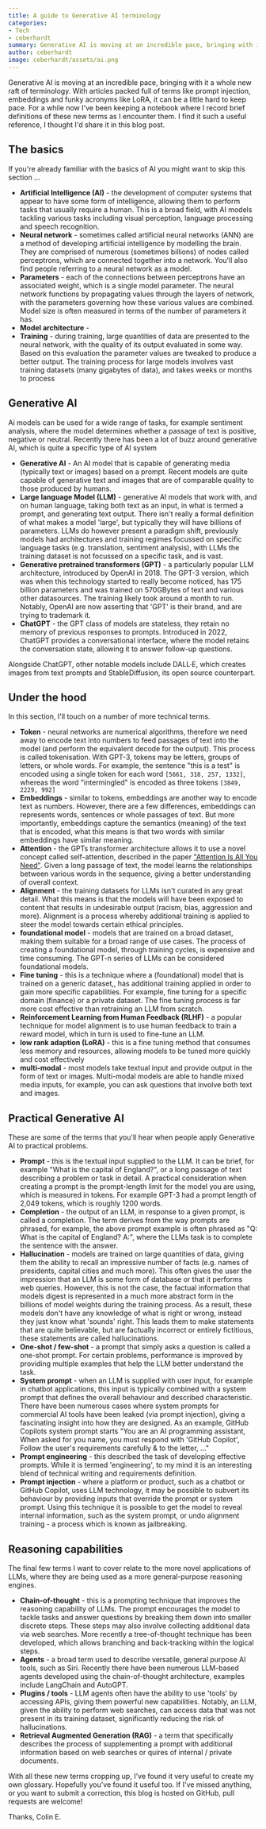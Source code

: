 ```yaml
---
title: A guide to Generative AI terminology
categories:
- Tech
- ceberhardt
summary: Generative AI is moving at an incredible pace, bringing with it a whole new raft of terminology. With articles packed full of terms like prompt injection, embeddings and funky acronyms like LoRA, it can be a little hard to keep pace. For a while now I've been keeping a notebook where I record brief definitions of these new terms as I encounter them. I find it such a useful reference, I thought I'd share it in this blog post.
author: ceberhardt
image: ceberhardt/assets/ai.png
---
```


Generative AI is moving at an incredible pace, bringing with it a whole new raft of terminology. With articles packed full of terms like prompt injection, embeddings and funky acronyms like LoRA, it can be a little hard to keep pace. For a while now I've been keeping a notebook where I record brief definitions of these new terms as I encounter them. I find it such a useful reference, I thought I'd share it in this blog post.

## The basics

If you're already familiar with the basics of AI you might want to skip this section ...

 - **Artificial Intelligence (AI)** - the development of computer systems that appear to have some form of intelligence, allowing them to perform tasks that usually require a human. This is a broad field, with AI models tackling various tasks including visual perception, language processing and speech recognition.
 - **Neural network** - sometimes called artificial neural networks (ANN) are a method of developing artificial intelligence by modelling the brain. They are comprised of numerous (sometimes billions) of nodes called perceptrons, which are connected together into a network. You'll also find people referring to a neural network as a model.
 - **Parameters** - each of the connections between perceptrons have an associated weight, which is a single model parameter. The neural network functions by propagating values through the layers of network, with the parameters governing how these various values are combined. Model size is often measured in terms of the number of parameters it has.
 - **Model architecture** - 
 - **Training** - during training, large quantities of data are presented to the neural network, with the quality of its output evaluated in some way. Based on this evaluation the parameter values are tweaked to produce a better output. The training process for large models involves vast training datasets (many gigabytes of data), and takes weeks or months to process
 
## Generative AI

Ai models can be used for a wide range of tasks, for example sentiment analysis, where the model determines whether a passage of text is positive, negative or neutral. Recently there has been a lot of buzz around generative AI, which is quite a specific type of AI system

 - **Generative AI** - An AI model that is capable of generating media (typically text or images) based on a prompt. Recent models are quite capable of generative text and images that are of comparable quality to those produced by humans.
 - **Large language Model (LLM)** - generative AI models that work with, and on human language, taking both text as an input, in what is termed a prompt, and generating text output. There isn't really a formal definition of what makes a model 'large', but typically they will have billions of parameters. LLMs do however present a paradigm shift, previously models had architectures and training regimes focussed on specific language tasks (e.g. translation, sentiment analysis), with LLMs the training dataset is not focussed on a specific task, and is vast.
 - **Generative pretrained transformers (GPT)** - a particularly popular LLM architecture, introduced by OpenAI in 2018. The GPT-3 version, which was when this technology started to really become noticed, has 175 billion parameters and was trained on 570GBytes of text and various other datasources. The training likely took around a month to run. Notably, OpenAI are now asserting that 'GPT' is their brand, and are trying to trademark it.
 - **ChatGPT** - the GPT class of models are stateless, they retain no memory of previous responses to prompts. Introduced in 2022, ChatGPT provides a conversational interface, where the model retains the conversation state, allowing it to answer follow-up questions. 

Alongside ChatGPT, other notable models include DALL·E, which creates images from text prompts and StableDiffusion, its open source counterpart.

## Under the hood

In this section, I'll touch on a number of more technical terms.

 - **Token** - neural networks are numerical algorithms, therefore we need away to encode text into numbers to feed passages of text into the model (and perform the equivalent decode for the output). This process is called tokenisation. With GPT-3, tokens may be letters, groups of letters, or whole words.  For example, the sentence "this is a test" is encoded using a single token for each word `[5661, 318, 257, 1332]`, whereas the word "intermingled" is encoded as three tokens `[3849, 2229, 992]`
 - **Embeddings** - similar to tokens, embeddings are another way to encode text as numbers. However, there are a few  differences, embeddings can represents words, sentences or whole passages of text. But more importantly, embeddings capture the semantics (meaning) of the text that is encoded, what this means is that two words with similar embeddings have similar meaning. 
 - **Attention** - the GPTs transformer architecture allows it to use a novel concept called self-attention, described in the paper ["Attention Is All You Need"](https://arxiv.org/abs/1706.03762). Given a long passage of text, the model learns the relationships between various words in the sequence, giving a better understanding of overall context.
 - **Alignment** - the training datasets for LLMs isn't curated in any great detail. What this means is that the models will have been exposed to content that results in undesirable output (racism, bias, aggression and more). Alignment is a process whereby additional training is applied to steer the model towards certain ethical principles.
 - **foundational model** - models that are trained on a broad dataset, making them suitable for a broad range of use cases. The process of creating a foundational model, through training cycles, is expensive and time consuming. The GPT-n series of LLMs can be considered foundational models.
 - **Fine tuning** - this is a technique where a (foundational) model that is trained on a generic dataset,, has additional training applied in order to gain more specific capabilities. For example, fine tuning for a specific domain (finance) or a private dataset. The fine tuning process is far more cost effective than retraining an LLM from scratch.
 - **Reinforcement Learning from Human Feedback (RLHF)** - a popular technique for model alignment is to use human feedback to train a reward model, which in turn is used to fine-tune an LLM. 
 - **low rank adaption (LoRA)** - this is a fine tuning method that consumes less memory and resources, allowing models to be tuned more quickly and cost effectively
 - **multi-modal** - most models take textual input and provide output in the form of text or images. Multi-modal models are able to handle mixed media inputs, for example, you can ask questions that involve both text and images.
 
## Practical Generative AI

These are some of the terms that you'll hear when people apply Generative AI to practical problems.

 - **Prompt** - this is the textual input supplied to the LLM. It can be brief, for example "What is the capital of England?", or a long passage of text describing a problem or task in detail. A practical consideration when creating a prompt is the prompt-length limit for the model you are using, which is measured in tokens. For example GPT-3 had a prompt length of 2,049 tokens, which is roughly 1200 words.
 - **Completion** - the output of an LLM, in response to a given prompt, is called a completion. The term derives from the way prompts are phrased, for example, the above prompt example is often phrased as "Q: What is the capital of England? A:", where the LLMs task is to complete the sentence with the answer.
 - **Hallucination** - models are trained on large quantities of data, giving them the ability to recall an impressive number of facts (e.g. names of presidents, capital cities and much more). This often gives the user the impression that an LLM is some form of database or that it performs web queries. However, this is not the case, the factual information that models digest is represented in a much more abstract form in the billions of model weights during the training process. As a result, these models don't have any knowledge of what is right or wrong, instead they just know what 'sounds' right. This leads them to make statements that are quite believable, but are factually incorrect or entirely fictitious, these statements are called hallucinations.
 - **One-shot / few-shot** - a prompt that simply asks a question is called a one-shot prompt. For certain problems, performance is improved by providing multiple examples that help the LLM better understand the task.
 - **System prompt** - when an LLM is supplied with user input, for example in chatbot applications, this input is typically combined with a system prompt that defines the overall behaviour and described characteristic. There have been numerous cases where system prompts for commercial AI tools have been leaked (via prompt injection), giving a fascinating insight into how they are designed. As an example, GitHub Copilots system prompt starts "You are an AI programming assistant, When asked for you name, you must respond with 'GitHub Copilot', Follow the user's requirements carefully & to the letter, ..."
 - **Prompt engineering** - this described the task of developing effective prompts. While it is termed 'engineering', to my mind it is an interesting blend of technical writing and requirements definition.
 - **Prompt injection** - where a platform or product, such as a chatbot or GitHub Copilot, uses LLM technology, it may be possible to subvert its behaviour by providing inputs that override the prompt or system prompt. Using this technique it is possible to get the model to reveal internal information, such as the system prompt, or undo alignment training - a process which is known as jailbreaking.
 

## Reasoning capabilities
 
The final few terms I want to cover relate to the more novel applications of LLMs, where they are being used as a more general-purpose reasoning engines.

 - **Chain-of-thought** - this is a prompting technique that improves the reasoning capability of LLMs. The prompt encourages the model to tackle tasks and answer questions by breaking them down into smaller discrete steps. These steps may also involve collecting additional data via web searches. More recently a tree-of-thought technique has been developed, which allows branching and back-tracking within the logical steps.
 - **Agents** - a broad term used to describe versatile, general purpose AI tools, such as Siri. Recently there have been numerous LLM-based agents developed using the chain-of-thought architecture, examples include LangChain and AutoGPT.
 - **Plugins / tools** - LLM agents often have the ability to use 'tools' by accessing APIs, giving them powerful new capabilities. Notably, an LLM, given the ability to perform web searches, can access data that was not present in its training dataset, significantly reducing the risk of hallucinations.
 - **Retrieval Augmented Generation (RAG)** - a term that specifically describes the process of supplementing a prompt with additional information based on web searches or quires of internal / private documents.

With all these new terms cropping up, I've found it very useful to create my own glossary. Hopefully you've found it useful too. If I've missed anything, or you want to submit a correction, this blog is hosted on GitHub, pull requests are welcome!

Thanks, Colin E.
 
 

 
 


